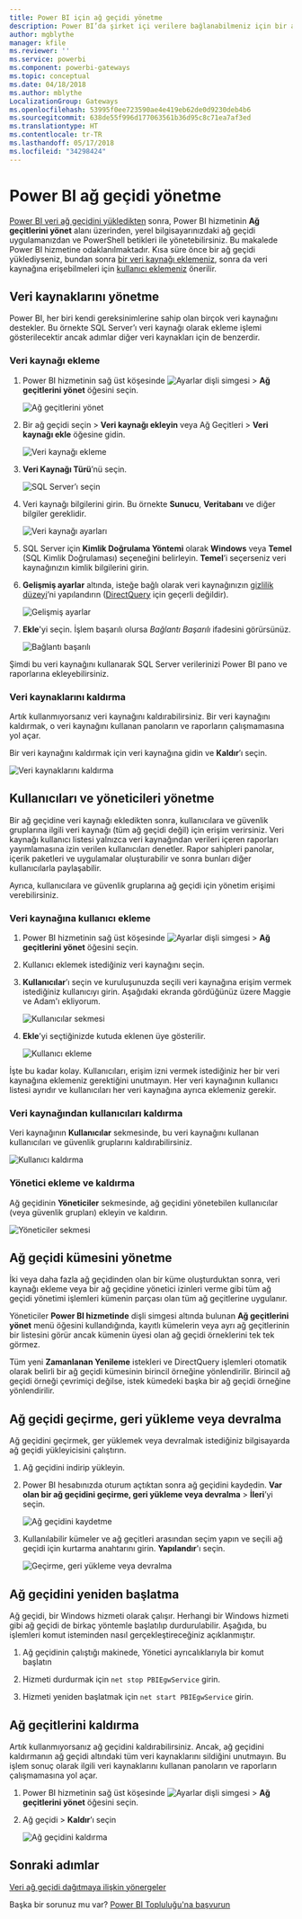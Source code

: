 ```yaml
---
title: Power BI için ağ geçidi yönetme
description: Power BI’da şirket içi verilere bağlanabilmeniz için bir ağ geçidini nasıl yöneteceğinizi öğrenin.
author: mgblythe
manager: kfile
ms.reviewer: ''
ms.service: powerbi
ms.component: powerbi-gateways
ms.topic: conceptual
ms.date: 04/18/2018
ms.author: mblythe
LocalizationGroup: Gateways
ms.openlocfilehash: 53995f0ee723590ae4e419eb62de0d9230deb4b6
ms.sourcegitcommit: 638de55f996d177063561b36d95c8c71ea7af3ed
ms.translationtype: HT
ms.contentlocale: tr-TR
ms.lasthandoff: 05/17/2018
ms.locfileid: "34298424"
---
```

# <a name="manage-a-power-bi-gateway"></a>Power BI ağ geçidi yönetme

[Power BI veri ağ geçidini yükledikten](service-gateway-install.md) sonra, Power BI hizmetinin **Ağ geçitlerini yönet** alanı üzerinden, yerel bilgisayarınızdaki ağ geçidi uygulamanızdan ve PowerShell betikleri ile yönetebilirsiniz. Bu makalede Power BI hizmetine odaklanılmaktadır. Kısa süre önce bir ağ geçidi yüklediyseniz, bundan sonra [bir veri kaynağı eklemeniz](#add-a-data-source), sonra da veri kaynağına erişebilmeleri için [kullanıcı eklemeniz](#add-users-to-a-data-source) önerilir.


## <a name="manage-data-sources"></a>Veri kaynaklarını yönetme

Power BI, her biri kendi gereksinimlerine sahip olan birçok veri kaynağını destekler. Bu örnekte SQL Server’ı veri kaynağı olarak ekleme işlemi gösterilecektir ancak adımlar diğer veri kaynakları için de benzerdir.


### <a name="add-a-data-source"></a>Veri kaynağı ekleme

1. Power BI hizmetinin sağ üst köşesinde ![Ayarlar dişli simgesi](media/service-gateway-manage/icon-gear.png) > **Ağ geçitlerini yönet** öğesini seçin.

    ![Ağ geçitlerini yönet](media/service-gateway-manage/manage-gateways.png)

2. Bir ağ geçidi seçin > **Veri kaynağı ekleyin** veya Ağ Geçitleri > **Veri kaynağı ekle** öğesine gidin.

    ![Veri kaynağı ekleme](media/service-gateway-manage/add-data-source.png)

3. **Veri Kaynağı Türü**’nü seçin.

    ![SQL Server’ı seçin](media/service-gateway-manage/select-sql-server.png)


4. Veri kaynağı bilgilerini girin. Bu örnekte **Sunucu**, **Veritabanı** ve diğer bilgiler gereklidir.  

    ![Veri kaynağı ayarları](media/service-gateway-manage/data-source-settings.png)

5. SQL Server için **Kimlik Doğrulama Yöntemi** olarak **Windows** veya **Temel**  (SQL Kimlik Doğrulaması) seçeneğini belirleyin.  **Temel**’i seçerseniz veri kaynağınızın kimlik bilgilerini girin.

6. **Gelişmiş ayarlar** altında, isteğe bağlı olarak veri kaynağınızın [gizlilik düzeyi]((https://support.office.com/article/Privacy-levels-Power-Query-CC3EDE4D-359E-4B28-BC72-9BEE7900B540))’ni yapılandırın ([DirectQuery](desktop-directquery-about.md) için geçerli değildir).

    ![Gelişmiş ayarlar](media/service-gateway-manage/advanced-settings.png)

7. **Ekle**'yi seçin. İşlem başarılı olursa *Bağlantı Başarılı* ifadesini görürsünüz.

    ![Bağlantı başarılı](media/service-gateway-manage/connection-successful.png)

Şimdi bu veri kaynağını kullanarak SQL Server verilerinizi Power BI pano ve raporlarına ekleyebilirsiniz.

### <a name="remove-a-data-source"></a>Veri kaynaklarını kaldırma

Artık kullanmıyorsanız veri kaynağını kaldırabilirsiniz. Bir veri kaynağını kaldırmak, o veri kaynağını kullanan panoların ve raporların çalışmamasına yol açar.

Bir veri kaynağını kaldırmak için veri kaynağına gidin ve **Kaldır**’ı seçin.

![Veri kaynaklarını kaldırma](media/service-gateway-manage/remove-data-source.png)


## <a name="manage-users-and-administrators"></a>Kullanıcıları ve yöneticileri yönetme

Bir ağ geçidine veri kaynağı ekledikten sonra, kullanıcılara ve güvenlik gruplarına ilgili veri kaynağı (tüm ağ geçidi değil) için erişim verirsiniz. Veri kaynağı kullanıcı listesi yalnızca veri kaynağından verileri içeren raporları yayımlamasına izin verilen kullanıcıları denetler. Rapor sahipleri panolar, içerik paketleri ve uygulamalar oluşturabilir ve sonra bunları diğer kullanıcılarla paylaşabilir.

Ayrıca, kullanıcılara ve güvenlik gruplarına ağ geçidi için yönetim erişimi verebilirsiniz.


### <a name="add-users-to-a-data-source"></a>Veri kaynağına kullanıcı ekleme

1. Power BI hizmetinin sağ üst köşesinde ![Ayarlar dişli simgesi](media/service-gateway-manage/icon-gear.png) > **Ağ geçitlerini yönet** öğesini seçin.

2. Kullanıcı eklemek istediğiniz veri kaynağını seçin.

3. **Kullanıcılar**’ı seçin ve kuruluşunuzda seçili veri kaynağına erişim vermek istediğiniz kullanıcıyı girin. Aşağıdaki ekranda gördüğünüz üzere Maggie ve Adam'ı ekliyorum.

    ![Kullanıcılar sekmesi](media/service-gateway-manage/users-tab.png)

4. **Ekle**’yi seçtiğinizde kutuda eklenen üye gösterilir.

    ![Kullanıcı ekleme](media/service-gateway-manage/add-user.png)

İşte bu kadar kolay. Kullanıcıları, erişim izni vermek istediğiniz her bir veri kaynağına eklemeniz gerektiğini unutmayın. Her veri kaynağının kullanıcı listesi ayrıdır ve kullanıcıları her veri kaynağına ayrıca eklemeniz gerekir.


### <a name="remove-users-from-a-data-source"></a>Veri kaynağından kullanıcıları kaldırma

Veri kaynağının **Kullanıcılar** sekmesinde, bu veri kaynağını kullanan kullanıcıları ve güvenlik gruplarını kaldırabilirsiniz.

![Kullanıcı kaldırma](media/service-gateway-manage/remove-user.png)


### <a name="add-and-remove-administrators"></a>Yönetici ekleme ve kaldırma

Ağ geçidinin **Yöneticiler** sekmesinde, ağ geçidini yönetebilen kullanıcılar (veya güvenlik grupları) ekleyin ve kaldırın.

![Yöneticiler sekmesi](media/service-gateway-manage/administrators-tab.png)


## <a name="manage-a-gateway-cluster"></a>Ağ geçidi kümesini yönetme

İki veya daha fazla ağ geçidinden olan bir küme oluşturduktan sonra, veri kaynağı ekleme veya bir ağ geçidine yönetici izinleri verme gibi tüm ağ geçidi yönetimi işlemleri kümenin parçası olan tüm ağ geçitlerine uygulanır. 

Yöneticiler **Power BI hizmetinde** dişli simgesi altında bulunan **Ağ geçitlerini yönet** menü öğesini kullandığında, kayıtlı kümelerin veya ayrı ağ geçitlerinin bir listesini görür ancak kümenin üyesi olan ağ geçidi örneklerini tek tek görmez.

Tüm yeni **Zamanlanan Yenileme** istekleri ve DirectQuery işlemleri otomatik olarak belirli bir ağ geçidi kümesinin birincil örneğine yönlendirilir. Birincil ağ geçidi örneği çevrimiçi değilse, istek kümedeki başka bir ağ geçidi örneğine yönlendirilir.


## <a name="migrate-restore-or-take-over-a-gateway"></a>Ağ geçidi geçirme, geri yükleme veya devralma

Ağ geçidini geçirmek, ger yüklemek veya devralmak istediğiniz bilgisayarda ağ geçidi yükleyicisini çalıştırın.

1. Ağ geçidini indirip yükleyin.

2. Power BI hesabınızda oturum açtıktan sonra ağ geçidini kaydedin. **Var olan bir ağ geçidini geçirme, geri yükleme veya devralma** > **İleri**’yi seçin.

    ![Ağ geçidini kaydetme](media/service-gateway-manage/register-gateway.png)

3. Kullanılabilir kümeler ve ağ geçitleri arasından seçim yapın ve seçili ağ geçidi için kurtarma anahtarını girin. **Yapılandır**'ı seçin.

    ![Geçirme, geri yükleme veya devralma](media/service-gateway-manage/migrate-restore-takeover.png)


## <a name="restart-a-gateway"></a>Ağ geçidini yeniden başlatma

Ağ geçidi, bir Windows hizmeti olarak çalışır. Herhangi bir Windows hizmeti gibi ağ geçidi de birkaç yöntemle başlatılıp durdurulabilir. Aşağıda, bu işlemleri komut isteminden nasıl gerçekleştireceğiniz açıklanmıştır.

1. Ağ geçidinin çalıştığı makinede, Yönetici ayrıcalıklarıyla bir komut başlatın

2. Hizmeti durdurmak için `net stop PBIEgwService` girin.

3. Hizmeti yeniden başlatmak için `net start PBIEgwService` girin.


## <a name="remove-a-gateway"></a>Ağ geçitlerini kaldırma

Artık kullanmıyorsanız ağ geçidini kaldırabilirsiniz. Ancak, ağ geçidini kaldırmanın ağ geçidi altındaki tüm veri kaynaklarını sildiğini unutmayın. Bu işlem sonuç olarak ilgili veri kaynaklarını kullanan panoların ve raporların çalışmamasına yol açar.

1. Power BI hizmetinin sağ üst köşesinde ![Ayarlar dişli simgesi](media/service-gateway-manage/icon-gear.png) > **Ağ geçitlerini yönet** öğesini seçin.

2. Ağ geçidi > **Kaldır**’ı seçin
   
   ![Ağ geçidini kaldırma](media/service-gateway-manage/remove-gateway.png)


## <a name="next-steps"></a>Sonraki adımlar

[Veri ağ geçidi dağıtmaya ilişkin yönergeler](service-gateway-deployment-guidance.md)

Başka bir sorunuz mu var? [Power BI Topluluğu'na başvurun](http://community.powerbi.com/)